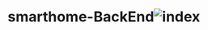 # smarthome-BackEnd![index](https://github.com/MohamedElam/smarthome-BackEnd/assets/78266768/ba476efa-76e4-41b0-a6e3-57bb111ce36d)
